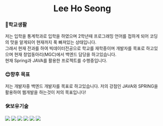 <h1 align = "center" >Lee Ho Seong</h1>


<h3>🏤학교생활</h3>
 저는 입학을 통계학과로 입학을 하였으며 2학년때 프로그래밍 언어를 접하게 되어 코딩의 맛을 알게되어 현재까지 푹 빠져있는 상태입니다.<br>
 그래서 현재 전과를 하여 빅데이터전공으로 학교를 재학중이며 개발자를 목표로 하고있으며 현재 창업동아리(MGC)에서 백엔드 담당을 하고있습니다.<br>
 현재 Spring과 JAVA를 활용한 프로젝트를 수행중입니다.
 
 
 
<h3> 😊향후 목표</h3>
저는 개발자중 백엔드 개발자를 목표로 하고있습니다. 저의 강점인 JAVA와 SPRING을 활용하여 웹개발을 하는것이 저의 목표입니다!


<h3> 🛠보유기술 </h3>
<div>
   <img src="https://img.shields.io/badge/JAVA-005571?style=flat-square&logo=OpenJDK&logoColor=white"/>
  <img src="https://img.shields.io/badge/SpringFramework-6DB33F?style=flat-square&logo=Spring&logoColor=white"/>
  <img src="https://img.shields.io/badge/Linux-FCC624?style=flat-square&logo=Linux&logoColor=white"/>
  <img src="https://img.shields.io/badge/HTML-E34F26?style=flat-square&logo=HTML5&logoColor=white"/>
  <img src="https://img.shields.io/badge/CSS-15172B6?style=flat-square&logo=CSS3&logoColor=white"/>
  <img src="https://img.shields.io/badge/JavaScript-F7DF1E?style=flat-square&logo=JavaScript&logoColor=white"/>
  <div>

